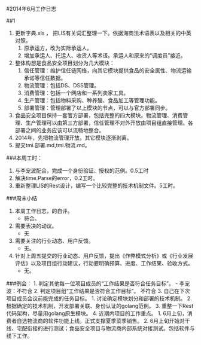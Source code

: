 #2014年6月工作日志

##1
1. 更新字典.xls ， 把LIS有关词汇整理一下。依据海商法术语表以及相关的中英对照。
	1. 原承运方，改为实际承运人。
	2. 增加承运人、托运人、收货人等术语。承运人和原来的“调度员”接近。
2. 整体构想是食品安全项目划分为几大模块：
	1. 信任管理：维护信任链网络，向其它模块提供食品的安全属性、物流运输承诺等信任数据。
	2. 物流管理：包括DS、DSS管理。
	3. 消费管理：包括一个网店和一系列卖家工具。
	4. 生产管理：包括物料采购、种养殖、食品加工等管理功能。
	5. 部署管理：管理部署了以上模块的节点，可以与官方部署同步。
3. 食品安全项目保持一套官方部署，包括完整的四大模块。物流管理、消费管理、生产管理可以由第三方部署，信任管理不对外开放由项目组直接管理。各部署之间的业务应该可以流畅地整合。
4. 2014年，先把物流管理开放。其它模块逐渐剥离。
5. 提交tmi.部署.md,tmi.物流.md。

###本周工时：
1. 与李宠波配合，完成一个身份验证、授权的范例。0.5工时
2. 解决time.Parse的error，0.2工时。
3. 重新整理LIS的Rest设计，编写一个比较完整的技术机制文件。5工时。


###周末小结
1. 本周工作日志，的自评。
	- 符合。
2. 需要表决的动议。
	- 无
3. 需要关注的行业动态、用户反馈。
	- 无。 
4. 针对上周五提交的行业动态、用户反馈，提出《作弊模式分析》或《行业发展评估》以及项目组行动建议，行动要明确预算、进度、工作结果、验收方式。
	- 无。

###例会：
	1. 判定其他每一位项目成员的“工作结果是否符合任务目标”。
		- 李宠波：不符合
	2. 判定项目组“工作结果是否符合工作目标”。
		 不符合
	3. 自己在下次项目成员会议前能完成的任务目标。
		1. 讨论确定模块划分和部署的技术机制。
		2. 根据确定的技术机制，开发部署关联、身份认证的golang范例。
		3. 重整一下Rest代码架构，尽量用golang原生模块。
	4. 近期内项目的工作重点。
		1. 6月上旬，消费者自选物流商的软件功能上线。正式支撑夏季菜季销售。
		2. 6月上旬开始对干线、宅配衔接的进行测试；食品安全项目与物流商内部系统对接测试。包括软件与线下工作。
